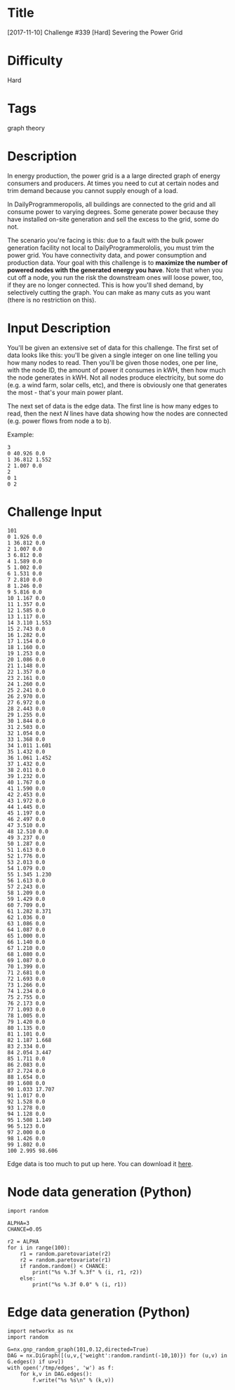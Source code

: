 # Title

[2017-11-10] Challenge #339 [Hard] Severing the Power Grid

# Difficulty

Hard

# Tags

graph theory

# Description

In energy production, the power grid is a a large directed graph of energy consumers and producers. At times you need to cut at certain nodes and trim demand because you cannot supply enough of a load. 

In DailyProgrammeropolis, all buildings are connected to the grid and all consume power to varying degrees. Some generate power because they have installed on-site generation and sell the excess to the grid, some do not.

The scenario you're facing is this: due to a fault with the bulk power generation facility not local to DailyProgrammerololis, you must trim the power grid. You have connectivity data, and power consumption and production data. Your goal with this challenge is to **maximize the number of powered nodes with the generated energy you have**. Note that when you cut off a node, you run the risk the downstream ones will loose power, too, if they are no longer connected. This is how you'll shed demand, by selectively cutting the graph. You can make as many cuts as you want (there is no restriction on this). 

# Input Description

You'll be given an extensive set of data for this challenge. The first set of data looks like this: you'll be given a single integer on one line telling you how many nodes to read. Then you'll be given those nodes, one per line, with the node ID, the amount of power it consumes in kWH, then how much the node generates in kWH. Not all nodes produce electricity, but some do (e.g. a wind farm, solar cells, etc), and there is obviously one that generates the most - that's your main power plant.

The next set of data is the edge data. The first line is how many edges to read, then the next *N* lines have data showing how the nodes are connected (e.g. power flows from node a to b). 

Example:

    3
    0 40.926 0.0
    1 36.812 1.552
    2 1.007 0.0
    2
    0 1
    0 2

# Challenge Input

    101
    0 1.926 0.0
    1 36.812 0.0
    2 1.007 0.0
    3 6.812 0.0
    4 1.589 0.0
    5 1.002 0.0
    6 1.531 0.0
    7 2.810 0.0
    8 1.246 0.0
    9 5.816 0.0
    10 1.167 0.0
    11 1.357 0.0
    12 1.585 0.0
    13 1.117 0.0
    14 3.110 1.553
    15 2.743 0.0
    16 1.282 0.0
    17 1.154 0.0
    18 1.160 0.0
    19 1.253 0.0
    20 1.086 0.0
    21 1.148 0.0
    22 1.357 0.0
    23 2.161 0.0
    24 1.260 0.0
    25 2.241 0.0
    26 2.970 0.0
    27 6.972 0.0
    28 2.443 0.0
    29 1.255 0.0
    30 1.844 0.0
    31 2.503 0.0
    32 1.054 0.0
    33 1.368 0.0
    34 1.011 1.601
    35 1.432 0.0
    36 1.061 1.452
    37 1.432 0.0
    38 2.011 0.0
    39 1.232 0.0
    40 1.767 0.0
    41 1.590 0.0
    42 2.453 0.0
    43 1.972 0.0
    44 1.445 0.0
    45 1.197 0.0
    46 2.497 0.0
    47 3.510 0.0
    48 12.510 0.0
    49 3.237 0.0
    50 1.287 0.0
    51 1.613 0.0
    52 1.776 0.0
    53 2.013 0.0
    54 1.079 0.0
    55 1.345 1.230
    56 1.613 0.0
    57 2.243 0.0
    58 1.209 0.0
    59 1.429 0.0
    60 7.709 0.0
    61 1.282 8.371
    62 1.036 0.0
    63 1.086 0.0
    64 1.087 0.0
    65 1.000 0.0
    66 1.140 0.0
    67 1.210 0.0
    68 1.080 0.0
    69 1.087 0.0
    70 1.399 0.0
    71 2.681 0.0
    72 1.693 0.0
    73 1.266 0.0
    74 1.234 0.0
    75 2.755 0.0
    76 2.173 0.0
    77 1.093 0.0
    78 1.005 0.0
    79 1.420 0.0
    80 1.135 0.0
    81 1.101 0.0
    82 1.187 1.668
    83 2.334 0.0
    84 2.054 3.447
    85 1.711 0.0
    86 2.083 0.0
    87 2.724 0.0
    88 1.654 0.0
    89 1.608 0.0
    90 1.033 17.707
    91 1.017 0.0
    92 1.528 0.0
    93 1.278 0.0
    94 1.128 0.0
    95 1.508 1.149
    96 5.123 0.0
    97 2.000 0.0
    98 1.426 0.0
    99 1.802 0.0
    100 2.995 98.606

Edge data is too much to put up here. You can download it [here](https://github.com/paralax/ColossalOpera/blob/master/hard/microgrid_edges.txt).

# Node data generation (Python)

    import random

    ALPHA=3
    CHANCE=0.05

    r2 = ALPHA
    for i in range(100):
        r1 = random.paretovariate(r2)
        r2 = random.paretovariate(r1)
        if random.random() < CHANCE:
            print("%s %.3f %.3f" % (i, r1, r2))
        else:
            print("%s %.3f 0.0" % (i, r1))

# Edge data generation (Python)

    import networkx as nx
    import random

    G=nx.gnp_random_graph(101,0.12,directed=True)
    DAG = nx.DiGraph([(u,v,{'weight':random.randint(-10,10)}) for (u,v) in G.edges() if u>v])
    with open('/tmp/edges', 'w') as f:
        for k,v in DAG.edges():
            f.write("%s %s\n" % (k,v))

